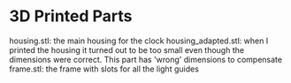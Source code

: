 # 3D Printed Parts

housing.stl: the main housing for the clock
housing_adapted.stl: when I printed the housing it turned out to be too small even though the dimensions were correct. This part has 'wrong' dimensions to compensate
frame.stl: the frame with slots for all the light guides

